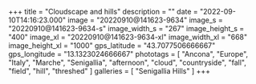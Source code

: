 +++
title = "Cloudscape and hills"
description = ""
date = "2022-09-10T14:16:23.000"
image = "20220910@141623-9634"
image_s = "20220910@141623-9634-s"
image_width_s = "267"
image_height_s = "400"
image_xl = "20220910@141623-9634-xl"
image_width_xl = "668"
image_height_xl = "1000"
gps_latitude = "43.7077506666667"
gps_longitude = "13.1323024666667"
phototags = [ "Ancona", "Europe", "Italy", "Marche", "Senigallia", "afternoon", "cloud", "countryside", "fall", "field", "hill", "threshed" ]
galleries = [ "Senigallia Hills" ]
+++
